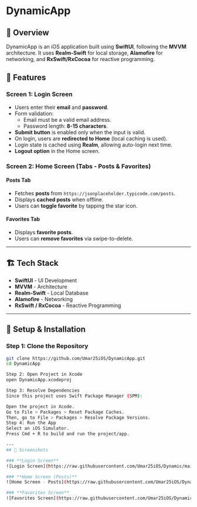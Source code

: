 # DynamicApp

## 📌 Overview
DynamicApp is an iOS application built using **SwiftUI**, following the **MVVM** architecture. It uses **Realm-Swift** for local storage, **Alamofire** for networking, and **RxSwift/RxCocoa** for reactive programming.

## 🎯 Features
### **Screen 1: Login Screen**
- Users enter their **email** and **password**.
- Form validation:
  - Email must be a valid email address.
  - Password length: **8-15 characters**.
- **Submit button** is enabled only when the input is valid.
- On login, users are **redirected to Home** (local caching is used).
- Login state is cached using **Realm**, allowing auto-login next time.
- **Logout option** in the Home screen.

### **Screen 2: Home Screen (Tabs - Posts & Favorites)**
#### **Posts Tab**
- Fetches **posts** from `https://jsonplaceholder.typicode.com/posts`.
- Displays **cached posts** when offline.
- Users can **toggle favorite** by tapping the star icon.

#### **Favorites Tab**
- Displays **favorite posts**.
- Users can **remove favorites** via swipe-to-delete.

---
## 🏗 Tech Stack
- **SwiftUI** - UI Development
- **MVVM** - Architecture
- **Realm-Swift** - Local Database
- **Alamofire** - Networking
- **RxSwift / RxCocoa** - Reactive Programming

---
## 🚀 Setup & Installation

### **Step 1: Clone the Repository**
```sh
git clone https://github.com/Umar25iOS/DynamicApp.git
cd DynamicApp

Step 2: Open Project in Xcode
open DynamicApp.xcodeproj

Step 3: Resolve Dependencies
Since this project uses Swift Package Manager (SPM):

Open the project in Xcode.
Go to File > Packages > Reset Package Caches.
Then, go to File > Packages > Resolve Package Versions.
Step 4: Run the App
Select an iOS Simulator.
Press Cmd + R to build and run the project/app.

---
## 📸 Screenshots

### **Login Screen**
![Login Screen](https://raw.githubusercontent.com/Umar25iOS/Dynamic/main/Screenshots/login.png?raw=true)

### **Home Screen (Posts)**
![Home Screen - Posts](https://raw.githubusercontent.com/Umar25iOS/Dynamic/main/Screenshots/home_posts.png?raw=true)

### **Favorites Screen**
![Favorites Screen](https://raw.githubusercontent.com/Umar25iOS/Dynamic/main/Screenshots/home_favorites.png?raw=true)
